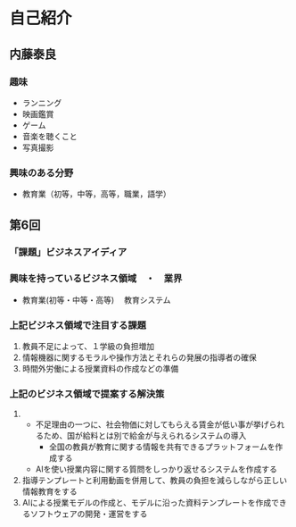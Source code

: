 # 自己紹介


## 内藤泰良


### 趣味
- ランニング
- 映画鑑賞
- ゲーム
- 音楽を聴くこと 
- 写真撮影

### 興味のある分野
- 教育業（初等，中等，高等，職業，語学）

## 第6回
### 「課題」ビジネスアイディア
### 興味を持っているビジネス領域　・　業界
- 教育業(初等・中等・高等) 　教育システム
### 上記ビジネス領域で注目する課題
1. 教員不足によって、１学級の負担増加
2. 情報機器に関するモラルや操作方法とそれらの発展の指導者の確保
3. 時間外労働による授業資料の作成などの準備
 
### 上記のビジネス領域で提案する解決策
1. - 不足理由の一つに、社会物価に対してもらえる賃金が低い事が挙げられるため、国が給料とは別で給金が与えられるシステムの導入
     - 全国の教員が教育に関する情報を共有できるプラットフォームを作成する 
   - AIを使い授業内容に関する質問をしっかり返せるシステムを作成する
2.  指導テンプレートと利用動画を併用して、教員の負担を減らしながら正しい情報教育をする
3.  AIによる授業モデルの作成と、モデルに沿った資料テンプレートを作成できるソフトウェアの開発・運営をする

